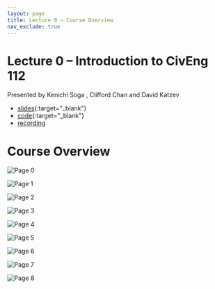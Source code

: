 ```yaml
---
layout: page
title: Lecture 0 – Course Overview
nav_exclude: true
---
```


# Lecture 0 – Introduction to CivEng 112

Presented by Kenichi Soga , Clifford Chan and David Katzev

- [slides](){:target="_blank"}
- [code](){:target="_blank"}
- [recording](https://bcourses.berkeley.edu/courses/1525605/pages/lecture-1-course-overview)

# Course Overview
![Page 0]( /CivEng112/assets/lectures/08-24_Lecture_1.pdf-page0.png)

![Page 1]( /CivEng112/assets/lectures/08-24_Lecture_1.pdf-page1.png )

![Page 2]( /CivEng112/assets/lectures/08-24_Lecture_1.pdf-page2.png )

![Page 3]( /CivEng112/assets/lectures/08-24_Lecture_1.pdf-page3.png )

![Page 4]( /CivEng112/assets/lectures/08-24_Lecture_1.pdf-page4.png )

![Page 5]( /CivEng112/assets/lectures/08-24_Lecture_1.pdf-page5.png )

![Page 6]( /CivEng112/assets/lectures/08-24_Lecture_1.pdf-page6.png )

![Page 7]( /CivEng112/assets/lectures/08-24_Lecture_1.pdf-page7.png )

![Page 8]( /CivEng112/assets/lectures/08-24_Lecture_1.pdf-page8.png )